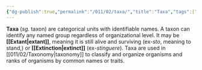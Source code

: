 ```yaml
---
{"dg-publish":true,"permalink":"/011/02/taxa/","title":"Taxa","tags":["BIOL422"],"created":"2024-09-26T13:45:04.135-07:00","updated":"2024-09-26T15:26:25.648-07:00"}
---
```


**Taxa** (*sg.* taxon) are categorical units with identifiable names. A taxon can identify any named group regardless of organizational level. It may be **[[Extant\|extant]]**, meaning it is still alive and surviving (ex-*sto*, meaning to stand,) or **[[Extinction\|extinct]]** (ex-*stinguere*). Taxa are used in [[011/02/Taxonomy\|taxonomy]] to classify and organize organisms and ranks of organisms by common names or traits.